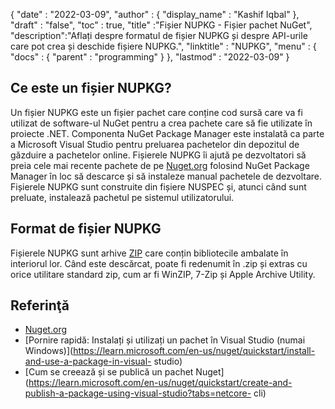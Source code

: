 {
  "date" : "2022-03-09",
  "author" : {
    "display_name" : "Kashif Iqbal"
},
  "draft" : "false",
  "toc" : true,
  "title" :"Fișier NUPKG - Fișier pachet NuGet",
  "description":"Aflați despre formatul de fișier NUPKG și despre API-urile care pot crea și deschide fișiere NUPKG.",
  "linktitle" : "NUPKG",
  "menu" : {
    "docs" : {
      "parent" : "programming"
}
},
  "lastmod" : "2022-03-09"
}

## Ce este un fișier NUPKG?

Un fișier NUPKG este un fișier pachet care conține cod sursă care va fi utilizat de software-ul NuGet pentru a crea pachete care să fie utilizate în proiecte .NET. Componenta NuGet Package Manager este instalată ca parte a Microsoft Visual Studio pentru preluarea pachetelor din depozitul de găzduire a pachetelor online. Fișierele NUPKG îi ajută pe dezvoltatori să preia cele mai recente pachete de pe [Nuget.org](https://nuget.org) folosind NuGet Package Manager în loc să descarce și să instaleze manual pachetele de dezvoltare. Fișierele NUPKG sunt construite din fișiere NUSPEC și, atunci când sunt preluate, instalează pachetul pe sistemul utilizatorului.

## Format de fișier NUPKG

Fișierele NUPKG sunt arhive [ZIP](/ro/compression/zip/) care conțin bibliotecile ambalate în interiorul lor. Când este descărcat, poate fi redenumit în .zip și extras cu orice utilitare standard zip, cum ar fi WinZIP, 7-Zip și Apple Archive Utility.

## Referinţă

* [Nuget.org](https://nuget.org)
* [Pornire rapidă: Instalați și utilizați un pachet în Visual Studio (numai Windows)](https://learn.microsoft.com/en-us/nuget/quickstart/install-and-use-a-package-in-visual- studio)
* [Cum se creează și se publică un pachet Nuget](https://learn.microsoft.com/en-us/nuget/quickstart/create-and-publish-a-package-using-visual-studio?tabs=netcore- cli)

